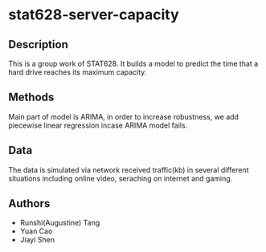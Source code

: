 # stat628-server-capacity

## Description
This is a group work of STAT628. It builds a model to predict the time that a hard drive reaches its maximum capacity.

## Methods
Main part of model is ARIMA, in order to increase robustness, we add piecewise linear regression incase ARIMA model fails.

## Data
The data is simulated via network received traffic(kb) in several different situations including online video, seraching on internet and gaming.

## Authors

* Runshi(Augustine) Tang
* Yuan Cao
* Jiayi Shen
